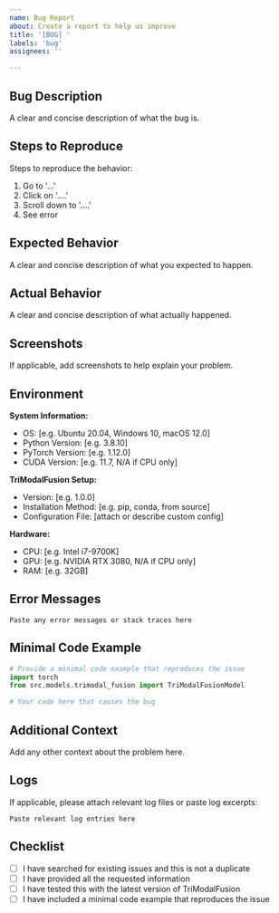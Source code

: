```yaml
---
name: Bug Report
about: Create a report to help us improve
title: '[BUG] '
labels: 'bug'
assignees: ''

---
```


## Bug Description
A clear and concise description of what the bug is.

## Steps to Reproduce
Steps to reproduce the behavior:
1. Go to '...'
2. Click on '....'
3. Scroll down to '....'
4. See error

## Expected Behavior
A clear and concise description of what you expected to happen.

## Actual Behavior
A clear and concise description of what actually happened.

## Screenshots
If applicable, add screenshots to help explain your problem.

## Environment
**System Information:**
- OS: [e.g. Ubuntu 20.04, Windows 10, macOS 12.0]
- Python Version: [e.g. 3.8.10]
- PyTorch Version: [e.g. 1.12.0]
- CUDA Version: [e.g. 11.7, N/A if CPU only]

**TriModalFusion Setup:**
- Version: [e.g. 1.0.0]
- Installation Method: [e.g. pip, conda, from source]
- Configuration File: [attach or describe custom config]

**Hardware:**
- CPU: [e.g. Intel i7-9700K]
- GPU: [e.g. NVIDIA RTX 3080, N/A if CPU only]
- RAM: [e.g. 32GB]

## Error Messages
```
Paste any error messages or stack traces here
```

## Minimal Code Example
```python
# Provide a minimal code example that reproduces the issue
import torch
from src.models.trimodal_fusion import TriModalFusionModel

# Your code here that causes the bug
```

## Additional Context
Add any other context about the problem here.

## Logs
If applicable, please attach relevant log files or paste log excerpts:

```
Paste relevant log entries here
```

## Checklist
- [ ] I have searched for existing issues and this is not a duplicate
- [ ] I have provided all the requested information
- [ ] I have tested this with the latest version of TriModalFusion
- [ ] I have included a minimal code example that reproduces the issue